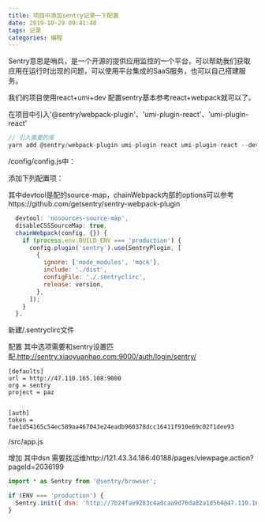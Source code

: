 ```yaml
---
title: 项目中添加sentry记录一下配置
date: 2019-10-29 09:41:48
tags: 记录
categories: 编程
---
```


Sentry意思是哨兵，是一个开源的提供应用监控的一个平台，可以帮助我们获取应用在运行时出现的问题，可以使用平台集成的SaaS服务，也可以自己搭建服务。

我们的项目使用react+umi+dev 配置sentry基本参考react+webpack就可以了。

在项目中引入'@sentry/webpack-plugin'、'umi-plugin-react'、'umi-plugin-react'

```javascript
// 引入需要的库
yarn add @sentry/webpack-plugin umi-plugin-react umi-plugin-react --dev

```

 /config/config.js中：

添加下列配置项：

其中devtool是配的source-map，chainWebpack内部的options可以参考https://github.com/getsentry/sentry-webpack-plugin

```javascript
  devtool: 'nosources-source-map',
  disableCSSSourceMap: true,
  chainWebpack(config, {}) {
    if (process.env.BUILD_ENV === 'production') {
      config.plugin('sentry').use(SentryPlugin, [
        {
          ignore: ['node_modules', 'mock'],
          include: './dist',
          configFile: './.sentryclirc',
          release: version,
        },
      ]);
    }
  },
```

 新建/.sentryclirc文件

配置 其中选项需要和sentry设置匹配,http://sentry.xiaoyuanhao.com:9000/auth/login/sentry/

```
[defaults]
url = http://47.110.165.108:9000
org = sentry
project = paz


[auth]
token = fae1d54165c54ec589aa467043e24eadb960378dcc16411f910e69c02f1dee93
```

 /src/app.js

增加 其中dsn 需要找运维http://121.43.34.186:40188/pages/viewpage.action?pageId=2036199

```javascript
import * as Sentry from '@sentry/browser';

if (ENV === 'production') {
  Sentry.init({ dsn: 'http://7b24fae9283c4a0caa9d76da82a1d564@47.110.165.108:9000/2' });
}
```





